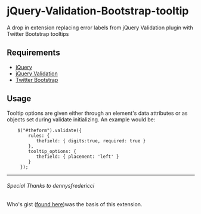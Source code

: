 jQuery-Validation-Bootstrap-tooltip
===================================

A drop in extension replacing error labels from jQuery Validation plugin with Twitter Bootstrap tooltips

Requirements
-------------
* [jQuery](http://jquery.com/)
* [jQuery Validation](http://jqueryvalidation.org/)
* [Twitter Bootstrap](http://twitter.github.io/bootstrap/index.html)

Usage
------
Tooltip options are given either through an element's data attributes or as objects set during validate initializing.  An example would be:

        $("#theform").validate({
            rules: {     
               thefield: { digits:true, required: true } 
            },
            tooltip_options: {
               thefield: { placement: 'left' }
            }
         });
         
         
* * *     
###### Special Thanks to dennysfredericci
Who's gist ([found here](https://gist.github.com/dennysfredericci/3030983))was the basis of this extension. 
